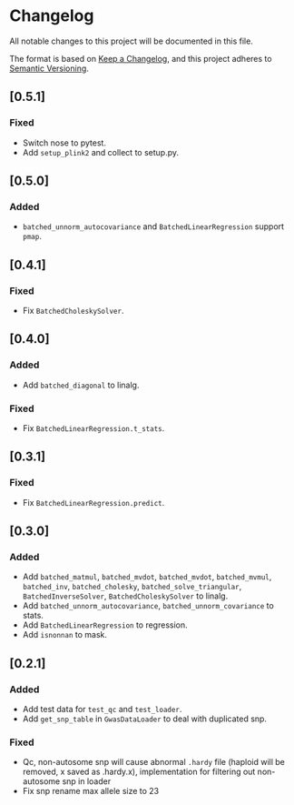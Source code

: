 # Changelog

All notable changes to this project will be documented in this file.

The format is based on [Keep a Changelog](https://keepachangelog.com/en/1.0.0/),
and this project adheres to [Semantic Versioning](https://semver.org/spec/v2.0.0.html).


## [0.5.1]

### Fixed

- Switch nose to pytest.
- Add `setup_plink2` and collect to setup.py.


## [0.5.0]

### Added

- `batched_unnorm_autocovariance` and `BatchedLinearRegression` support `pmap`.


## [0.4.1]

### Fixed

- Fix `BatchedCholeskySolver`.


## [0.4.0]

### Added

- Add `batched_diagonal` to linalg.

### Fixed

- Fix `BatchedLinearRegression.t_stats`.


## [0.3.1]

### Fixed

- Fix `BatchedLinearRegression.predict`.


## [0.3.0]

### Added

- Add `batched_matmul`, `batched_mvdot`, `batched_mvdot`, `batched_mvmul`, `batched_inv`, `batched_cholesky`, `batched_solve_triangular`, `BatchedInverseSolver`, `BatchedCholeskySolver` to linalg.
- Add `batched_unnorm_autocovariance`, `batched_unnorm_covariance` to stats.
- Add `BatchedLinearRegression` to regression.
- Add `isnonnan` to mask.


## [0.2.1]

### Added

- Add test data for `test_qc` and `test_loader`.
- Add `get_snp_table` in `GwasDataLoader` to deal with duplicated snp.

### Fixed

- Qc, non-autosome snp will cause abnormal `.hardy` file (haploid will be removed, x saved as .hardy.x), implementation for filtering out non-autosome snp in loader
- Fix snp rename max allele size to 23
